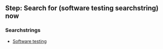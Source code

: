 ## Step: Search for (software testing searchstring) now


### Searchstrings

- [Software testing](../tokens/software_testing_searchstring.md)